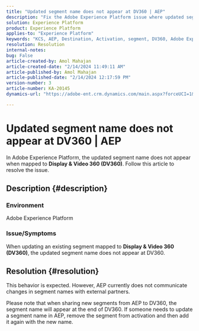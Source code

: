 ```yaml
---
title: "Updated segment name does not appear at DV360 | AEP"
description: "Fix the Adobe Experience Platform issue where updated segment name does not appear at DV360. Remove the segment and add it again with new name."
solution: Experience Platform
product: Experience Platform
applies-to: "Experience Platform"
keywords: "KCS, AEP, Destination, Activation, segment, DV360, Adobe Experience Platform"
resolution: Resolution
internal-notes: 
bug: False
article-created-by: Amol Mahajan
article-created-date: "2/14/2024 11:49:11 AM"
article-published-by: Amol Mahajan
article-published-date: "2/14/2024 12:17:59 PM"
version-number: 3
article-number: KA-20145
dynamics-url: "https://adobe-ent.crm.dynamics.com/main.aspx?forceUCI=1&pagetype=entityrecord&etn=knowledgearticle&id=ac18790e-2fcb-ee11-9079-6045bd006ce9"

---
```

# Updated segment name does not appear at DV360 | AEP


In Adobe Experience Platform, the updated segment name does not appear when mapped to <b>Display & Video 360 (DV360)</b>. Follow this article to resolve the issue.

## Description {#description}


### <b>Environment</b>

Adobe Experience Platform



### <b>Issue/Symptoms</b>

When updating an existing segment mapped to <b>Display & Video 360 (DV360)</b>, the updated segment name does not appear at DV360.


## Resolution {#resolution}


This behavior is expected. However, AEP currently does not communicate changes in segment names with external partners.



Please note that when sharing new segments from AEP to DV360, the segment name will appear at the end of DV360. If someone needs to update a segment name in AEP, remove the segment from activation and then add it again with the new name.
